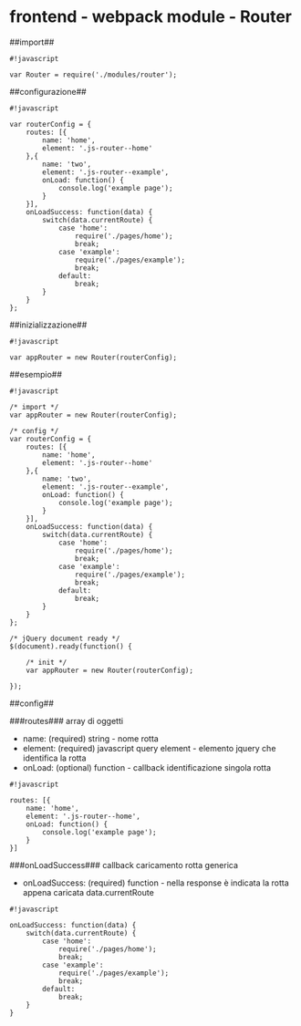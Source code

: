 # frontend - webpack module - Router #

##import##

```
#!javascript

var Router = require('./modules/router');

```

##configurazione##

```
#!javascript

var routerConfig = {
	routes: [{
		name: 'home',
		element: '.js-router--home'
	},{
		name: 'two',
		element: '.js-router--example',
		onLoad: function() {
			console.log('example page');
		}
	}],
	onLoadSuccess: function(data) {
		switch(data.currentRoute) {
			case 'home':
				require('./pages/home');
				break;
			case 'example':
				require('./pages/example');
				break;
			default:
				break;
		}
	}
};

```

##inizializzazione##

```
#!javascript

var appRouter = new Router(routerConfig);

```

##esempio##

```
#!javascript

/* import */
var appRouter = new Router(routerConfig);

/* config */
var routerConfig = {
	routes: [{
		name: 'home',
		element: '.js-router--home'
	},{
		name: 'two',
		element: '.js-router--example',
		onLoad: function() {
			console.log('example page');
		}
	}],
	onLoadSuccess: function(data) {
		switch(data.currentRoute) {
			case 'home':
				require('./pages/home');
				break;
			case 'example':
				require('./pages/example');
				break;
			default:
				break;
		}
	}
};

/* jQuery document ready */
$(document).ready(function() {

	/* init */
	var appRouter = new Router(routerConfig);

});

```

##config##

###routes###
array di oggetti

* name: (required) string - nome rotta
* element: (required) javascript query element - elemento jquery che identifica la rotta
* onLoad: (optional) function - callback identificazione singola rotta

```
#!javascript

routes: [{
	name: 'home',
	element: '.js-router--home',
	onLoad: function() {
		console.log('example page');
	}
}]

```

###onLoadSuccess###
callback caricamento rotta generica

* onLoadSuccess: (required) function - nella response è indicata la rotta appena caricata data.currentRoute
```
#!javascript

onLoadSuccess: function(data) {
	switch(data.currentRoute) {
		case 'home':
			require('./pages/home');
			break;
		case 'example':
			require('./pages/example');
			break;
		default:
			break;
	}
}

```